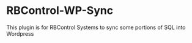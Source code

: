# RBControl-WP-Sync
This plugin is for RBControl Systems to sync some portions of SQL into Wordpress

